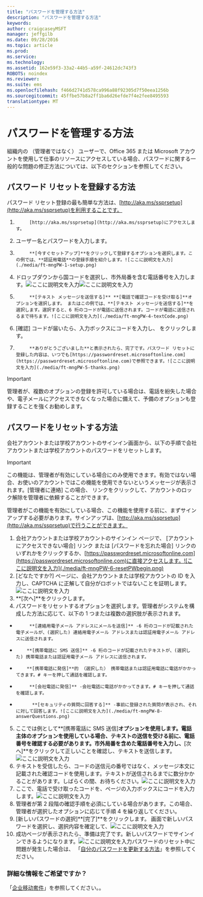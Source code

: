 ```yaml
---
title: "パスワードを管理する方法"
description: "パスワードを管理する方法"
keywords: 
author: craigcaseyMSFT
manager: jeffgilb
ms.date: 09/28/2016
ms.topic: article
ms.prod: 
ms.service: 
ms.technology: 
ms.assetid: 162e59f3-33a2-44b5-a59f-24612dc743f3
ROBOTS: noindex
ms.reviewer: 
ms.suite: ems
ms.openlocfilehash: f466d2741d578ca996a88f92305d7f50eea1256b
ms.sourcegitcommit: 45ffbe57b8a2ff1ba6d26efde7f4e2fee8495593
translationtype: MT
---
```

# <a name=""></a>パスワードを管理する方法

組織内の （管理者ではなく） ユーザーで、Office 365 または Microsoft アカウントを使用して仕事のリソースにアクセスしている場合、パスワードに関する一般的な問題の修正方法については、以下のセクションを参照してください。

## <a name="-"></a>パスワード リセットを登録する方法
パスワード リセット登録の最も簡単な方法は、[http://aka.ms/ssprsetup](http://aka.ms/ssprsetup)を利用することです。

1.  
            [http://aka.ms/ssprsetup](http://aka.ms/ssprsetup)にアクセスします。
2.  ユーザー名とパスワードを入力します。
3.  
            **[今すぐセットアップ]**をクリックして登録するオプションを選択します。この例では、**認証用電話**の登録手順を紹介します。![ここに説明文を入力](./media/ft-mngPW-1-setup.png)
4.  ドロップダウンから国コードを選択し、市外局番を含む電話番号を入力します。![ここに説明文を入力](./media/ft-mngPW-2-enterNumber.png)![ここに説明文を入力](./media/ft-mngPW-3-enterNumber2.png)
5.  
            **[テキスト メッセージを送信する]** **[電話で確認コードを受け取る]**オプションを選択します。 またはこの例では、**[テキスト メッセージを送信する]**を選択します。選択すると、6 桁のコードが電話に送信されます。コードが電話に送信されるまで待ちます。![ここに説明文を入力](./media/ft-mngPW-4-textCode.png)
6.  [確認] コードが届いたら、入力ボックスにコードを入力し、 をクリックします。
7.  
            **ありがとうございました**と表示されたら、完了です。パスワード リセットに登録した内容は、いつでも[https://passwordreset.microsoftonline.com](https://passwordreset.microsoftonline.com)で参照できます。![ここに説明文を入力](./media/ft-mngPW-5-thanks.png)

> [!IMPORTANT]
> 管理者が、複数のオプションの登録を許可している場合は、電話を紛失した場合や、電子メールにアクセスできなくなった場合に備えて、予備のオプションも登録することを強くお勧めします。

## <a name=""></a>パスワードをリセットする方法
会社アカウントまたは学校アカウントのサインイン画面から、以下の手順で会社アカウントまたは学校アカウントのパスワードをリセットします。

> [!IMPORTANT]
> この機能は、管理者が有効にしている場合にのみ使用できます。有効ではない場合、お使いのアカウントではこの機能を使用できないというメッセージが表示されます。[管理者に連絡] この場合、 リンクをクリックして、アカウントのロック解除を管理者に依頼することができます。
>
管理者がこの機能を有効にしている場合、この機能を使用する前に、まずサインアップする必要があります。サインアップは、[http://aka.ms/ssprsetup](http://aka.ms/ssprsetup)で行うことができます。

1.  会社アカウントまたは学校アカウントのサインイン ページで、 [アカウントにアクセスできない場合] リンク または [パスワードを忘れた場合] リンクのいずれかをクリックするか、[https://passwordreset.microsoftonline.com](https://passwordreset.microsoftonline.com)に直接アクセスします。![ここに説明文を入力](./media/ft-mngPW-6-resetPWbegin.png)
2.  [どなたですか?] ページに、会社アカウントまたは学校アカウントの ID を入力し、CAPTCHA に正解して自分がロボットではないことを証明します。![ここに説明文を入力](./media/ft-mngPW-7-enterID.png)
3.   **[次へ]**をクリックします。
4.  パスワードをリセットするオプションを選択します。管理者がシステムを構成した方法に応じて、以下の 1 つまたは複数の選択肢が表示されます。
 - 
            **[連絡用電子メール アドレスにメールを送信]** -6 桁のコードが記載された電子メールが、(選択した) 連絡用電子メール アドレスまたは認証用電子メール アドレスに送信されます。
  - 
            **[携帯電話に SMS 送信]** -6 桁のコードが記載されたテキストが、(選択した) 携帯電話または認証用電子メール アドレスに送信されます。
  - 
            **[携帯電話に発信]**的 （選択した） 携帯電話または認証用電話に電話がかかってきます。# キーを押して通話を確認します。
 - 
            **[会社電話に発信]** -会社電話に電話がかかってきます。# キーを押して通話を確認します。
 - 
             **[セキュリティの質問に回答する]** -事前に登録された質問が表示され、それに対して回答します。![ここに説明文を入力](./media/ft-mngPW-8-answerQuestions.png)
5.  ここでは例として**[携帯電話に SMS 送信]**オプションを使用します。電話主体のオプションを使用している場合、テキストの送信を受ける前に、電話番号を確認する必要があります。市外局番を含めた電話番号を入力し、**[次へ]**をクリックして正しいことを確認し、テキストを送信します。![ここに説明文を入力](./media/ft-mngPW-9-textNumber.png)
6.  テキストを受信したら、コードの送信元の番号ではなく、メッセージ本文に記載された確認コードを使用します。テキストが送信されるまでに数分かかることがあります。しばらくの間、お待ちください。![ここに説明文を入力](./media/ft-mngPW-10-verificationCode.png)
7.  ここで、電話で受け取ったコードを、ページの入力ボックスにコードを入力します。![ここに説明文を入力](./media/ft-mngPW-11-enterCode.png)
8.  管理者が第 2 段階の確認手順を必須にしている場合があります。この場合、管理者が選択したオプションに応じて手順 4 を繰り返してください。
9.  [新しいパスワードの選択]**[完了]**をクリックします。 画面で新しいパスワードを選択し、選択内容を確定して、![ここに説明文を入力](./media/ft-mngPW-12-clickFinish.png)
10. 成功ページが表示されたら、準備は完了です。新しいパスワードでサインインできるようになります。![ここに説明文を入力](./media/ft-mngPW-13-success.png)パスワードのリセット中に問題が発生した場合は、 「[自分のパスワードを更新する方法](https://azure.microsoft.com/en-us/documentation/articles/active-directory-passwords-update-your-own-password/#common-problems-and-their-solutions)」を参照してください。

### <a name=""></a>詳細な情報をご希望ですか？
「[企业移动套件](https://www.microsoft.com/en-us/server-cloud/enterprise-mobility/overview.aspx)」を参照してください。。
